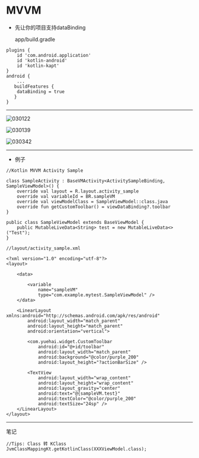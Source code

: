 # MVVM

- 先让你的项目支持dataBinding

  app/build.gradle
```
plugins {
    id 'com.android.application'
    id 'kotlin-android'
    id 'kotlin-kapt'
}
android {
    ...
   buildFeatures {
    dataBinding = true
   }
}
```

------

![030122](https://github.com/zhaoyuehai/MVVMDemo/blob/master/img/030122.png)

![030139](https://github.com/zhaoyuehai/MVVMDemo/blob/master/img/030139.png)

![030342](https://github.com/zhaoyuehai/MVVMDemo/blob/master/img/030342.png)

-------

- 例子

```
//Kotlin MVVM Activity Sample

class SampleActivity : BaseVMActivity<ActivitySampleBinding, SampleViewModel>() {
    override val layout = R.layout.activity_sample
    override val variableId = BR.sampleVM
    override val viewModelClass = SampleViewModel::class.java
    override fun getCustomToolbar() = viewDataBinding?.toolbar
}

public class SampleViewModel extends BaseViewModel {
    public MutableLiveData<String> test = new MutableLiveData<>("Test");
}
```

```
//layout/activity_sample.xml

<?xml version="1.0" encoding="utf-8"?>
<layout>

    <data>

        <variable
            name="sampleVM"
            type="com.example.mytest.SampleViewModel" />
    </data>

    <LinearLayout xmlns:android="http://schemas.android.com/apk/res/android"
        android:layout_width="match_parent"
        android:layout_height="match_parent"
        android:orientation="vertical">

        <com.yuehai.widget.CustomToolbar
            android:id="@+id/toolbar"
            android:layout_width="match_parent"
            android:background="@color/purple_200"
            android:layout_height="?actionBarSize" />

        <TextView
            android:layout_width="wrap_content"
            android:layout_height="wrap_content"
            android:layout_gravity="center"
            android:text="@{sampleVM.test}"
            android:textColor="@color/purple_200"
            android:textSize="24sp" />
    </LinearLayout>
</layout>
```
-------
  笔记
```
//Tips: Class 转 KClass
JvmClassMappingKt.getKotlinClass(XXXViewModel.class);
```

